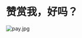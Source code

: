 # 赞赏我，好吗？

![pay.jpg](https://raw.gitcode.com/user-images/assets/6187394/108ab5c2-8c38-497d-87f5-ac67ce80b469/pay.jpg 'pay.jpg')
